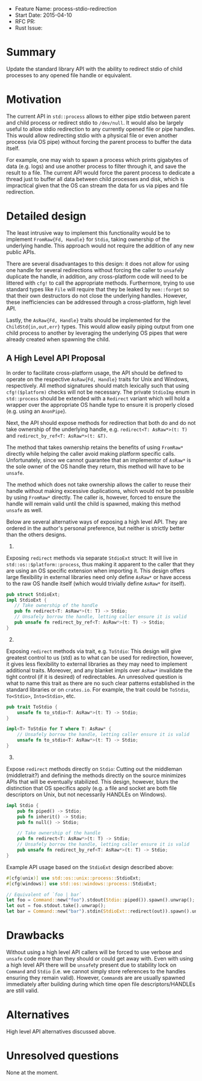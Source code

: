 - Feature Name: process-stdio-redirection
- Start Date: 2015-04-10
- RFC PR:
- Rust Issue:

# Summary

Update the standard library API with the ability to redirect stdio of child
processes to any opened file handle or equivalent.

# Motivation

The current API in `std::process` allows to either pipe stdio between parent and
child process or redirect stdio to `/dev/null`. It would also be largely useful
to allow stdio redirection to any currently opened file or pipe handles. This
would allow redirecting stdio with a physical file or even another process (via
OS pipe) without forcing the parent process to buffer the data itself.

For example, one may wish to spawn a process which prints gigabytes
of data (e.g. logs) and use another process to filter through it, and save the
result to a file. The current API would force the parent process to dedicate a
thread just to buffer all data between child processes and disk, which is
impractical given that the OS can stream the data for us via pipes and file
redirection.

# Detailed design

The least intrusive way to implement this functionality would be to implement
`FromRaw{Fd, Handle}` for `Stdio`, taking ownership of the underlying handle.
This approach would not require the addition of any new public APIs.

There are several disadvantages to this design: it does not allow for using
one handle for several redirections without forcing the caller to `unsafe`ly
duplicate the handle, in addition, any cross-platform code will need to be
littered with `cfg!` to call the appropriate methods. Furthermore, trying to use
standard types like `File` will require that they be leaked by `mem::forget` so
that their own destructors do not close the underlying handles. However, these
inefficiencies can be addressed through a cross-platform, high level API.

Lastly, the `AsRaw{Fd, Handle}` traits should be implemented for the
`ChildStd{in,out,err}` types. This would allow easily piping output from one
child process to another by leveraging the underlying OS pipes that were already
created when spawning the child.

## A High Level API Proposal

In order to facilitate cross-platform usage, the API should be defined to
operate on the respective `AsRaw{Fd, Handle}` traits for Unix and Windows,
respectively. All method signatures should match lexically such that
using `cfg!($platform)` checks will not be necessary. The private `StdioImp`
enum in `std::process` should be extended with a `Redirect` variant which will
hold a wrapper over the appropriate OS handle type to ensure it is properly
closed (e.g. using an `AnonPipe`).

Next, the API should expose methods for redirection that both do and do not take
ownership of the underlying handle, e.g. `redirect<T: AsRaw*>(t: T)` and
`redirect_by_ref<T: AsRaw*>(t: &T)`.

The method that takes ownership retains the
benefits of using `FromRaw*` directly while helping the caller avoid making
platform specific calls. Unfortunately, since we cannot guarantee that an
implementor of `AsRaw*` is the sole owner of the OS handle they return, this
method will have to be `unsafe`.

The method which does not take ownership allows the
caller to reuse their handle without making excessive duplications, which would
not be possible by using `FromRaw*` directly. The caller is, however, forced to
ensure the handle will remain valid until the child is spawned, making this
method `unsafe` as well.

Below are several alternative ways of exposing a high level API. They are
ordered in the author's personal preference, but neither is strictly better than
the others designs.

1.
Exposing `redirect` methods via separate `StdioExt` struct: It will live in
`std::os::$platform::process`, thus making it apparent to the caller that they
are using an OS specific extension when importing it. This design offers large
flexibility in external libraries need only define `AsRaw*` or have access to
the raw OS handle itself (which would trivially define `AsRaw*` for itself).

```rust
pub struct StdioExt;
impl StdioExt {
   // Take ownership of the handle
   pub fn redirect<T: AsRaw*>(t: T) -> Stdio;
   // Unsafely borrow the handle, letting caller ensure it is valid
   pub unsafe fn redirect_by_ref<T: AsRaw*>(t: T) -> Stdio;
}
```

2.
Exposing `redirect` methods via trait, e.g. `ToStdio`: This design will give
greatest control to us (std) as to what can be used for redirection, however, it
gives less flexibility to external libraries as they may need to implement
additional traits. Moreover, and any blanket impls over `AsRaw*` invalidate the
tight control (if it is desired) of redirectables. An unresolved question is
what to name this trait as there are no such clear patterns established in the
standard libraries or on `crates.io`. For example, the trait could be `ToStdio`,
`To<Stdio>`, `Into<Stdio>`, etc.

```rust
pub trait ToStdio {
    unsafe fn to_stdio<T: AsRaw*>(t: T) -> Stdio;
}

impl<T> ToStdio for T where T: AsRaw* {
    // Unsafely borrow the handle, letting caller ensure it is valid
    unsafe fn to_stdio<T: AsRaw*>(t: T) -> Stdio;
}
```

3.
Expose `redirect` methods directly on `Stdio`: Cutting out the middleman
(middletrait?) and defining the methods directly on the source minimizes APIs
that will be eventually stabilized. This design, however, blurs the distinction
that OS specifics apply (e.g. a file and socket are both file descriptors on
Unix, but not necessarily HANDLEs on Windows).

```rust
impl Stdio {
    pub fn piped() -> Stdio;
    pub fn inherit() -> Stdio;
    pub fn null() -> Stdio;

    // Take ownership of the handle
    pub fn redirect<T: AsRaw*>(t: T) -> Stdio;
    // Unsafely borrow the handle, letting caller ensure it is valid
    pub unsafe fn redirect_by_ref<T: AsRaw*>(t: T) -> Stdio;
}
```

Example API usage based on the `StdioExt` design described above:

```rust
#[cfg(unix)] use std::os::unix::process::StdioExt;
#[cfg(windows)] use std::os::windows::process::StdioExt;

// Equivalent of `foo | bar`
let foo = Command::new("foo").stdout(Stdio::piped()).spawn().unwrap();
let out = foo.stdout.take().unwrap();
let bar = Command::new("bar").stdin(StdioExt::redirect(out)).spawn().unwrap();
```

# Drawbacks

Without using a high level API callers will be forced to use verbose and
`unsafe` code more than they should or could get away with. Even with using a
high level API there will be `unsafe`ty present due to stability lock on
`Command` and `Stdio` (i.e. we cannot simply store references to the handles
ensuring they remain valid). However, `Command`s are are usually spawned
immediately after building during which time open file descriptors/HANDLEs are
still valid.

# Alternatives

High level API alternatives discussed above.

# Unresolved questions

None at the moment.
